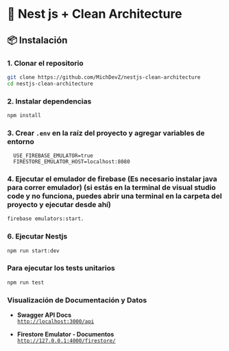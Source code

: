 # 🛒 Nest js + Clean Architecture

## 📦 Instalación

### 1. Clonar el repositorio

```bash
git clone https://github.com/MichDevZ/nestjs-clean-architecture
cd nestjs-clean-architecture
```

### 2. Instalar dependencias
```bash
npm install
```

### 3. Crear `.env` en la raíz del proyecto y agregar variables de entorno
```env
  USE_FIREBASE_EMULATOR=true
  FIRESTORE_EMULATOR_HOST=localhost:8080
```

### 4. Ejecutar el emulador de firebase (Es necesario instalar java para correr emulador) (si estás en la terminal de visual studio code y no funciona, puedes abrir una terminal en la carpeta del proyecto y ejecutar desde ahí)
```bash
firebase emulators:start.
```
### 6. Ejecutar Nestjs
```bash
npm run start:dev
```

### Para ejecutar los tests unitarios
```bash
npm run test
```


### Visualización de Documentación y Datos

- **Swagger API Docs**  
  [`http://localhost:3000/api`](http://localhost:3000/api)

- **Firestore Emulator - Documentos**  
  [`http://127.0.0.1:4000/firestore/`](http://127.0.0.1:4000/firestore/)


